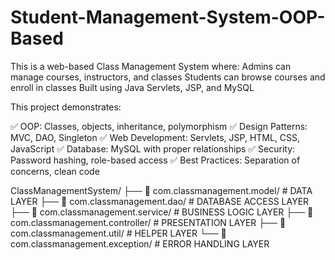 # Student-Management-System-OOP-Based
This is a web-based Class Management System where:  Admins can manage courses, instructors, and classes Students can browse courses and enroll in classes Built using Java Servlets, JSP, and MySQL 

This project demonstrates:

✅ OOP: Classes, objects, inheritance, polymorphism
✅ Design Patterns: MVC, DAO, Singleton
✅ Web Development: Servlets, JSP, HTML, CSS, JavaScript
✅ Database: MySQL with proper relationships
✅ Security: Password hashing, role-based access
✅ Best Practices: Separation of concerns, clean code

ClassManagementSystem/
├── 📂 com.classmanagement.model/          # DATA LAYER
├── 📂 com.classmanagement.dao/            # DATABASE ACCESS LAYER
├── 📂 com.classmanagement.service/        # BUSINESS LOGIC LAYER
├── 📂 com.classmanagement.controller/     # PRESENTATION LAYER
├── 📂 com.classmanagement.util/           # HELPER LAYER
└── 📂 com.classmanagement.exception/      # ERROR HANDLING LAYER
